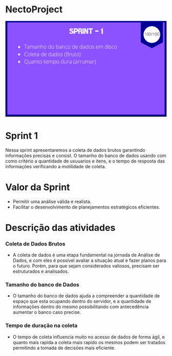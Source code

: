 # NectoProject

<p align="left">
  <img src="https://github.com/THeeLooksDatabase/NectoProject/blob/main/docs/sprint1.png" />
</p>

<h1 align="left">Sprint 1</h1>

  Nessa sprint  apresentaremos  a coleta de dados brutos  garantindo  informações  precisas e consist.  O tamanho do banco de dados  usando com como critério a   quantidade de usuuarios e  itens, e  o tempo de resposta das  informações verificando a  motilidade de coleta.

<h1 align="left">Valor da Sprint</h1>

- Permitir uma análise válida e realista.
- Facilitar o desenvolvimento de planejamentos estratégicos eficientes.

<h1 align="left">Descrição das atividades</h1>

### Coleta de Dados Brutos

- A coleta de dados é uma etapa fundamental na jornada de Análise de Dados, e com eles é possível avaliar a situação atual e fazer planos para o futuro. Porém, para que sejam considerados valiosos, precisam ser estruturados e analisados.

### Tamanho do banco de Dados

- O tamanho do banco de dados ajuda a compreender a quantidade de espaço que esta ocupando dentro do servidor, e a quantidade de informações dentro do mesmo possibilitando com antecedência aumentar o banco caso precise.

### Tempo de duração na coleta

- O tempo de coleta influencia muito no acesso de dados de forma ágil, e quanto mais rapida a coleta mais rapido os mesmos podem ser tratados permitindo a tomada de decisões mais eficiente.
